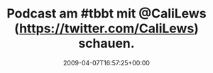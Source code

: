 ---
retweeted: false
source: <a href="http://twitter.com" rel="nofollow">Twitter Web Client</a>
entities:
  hashtags:
  - text: tbbt
    indices:
    - '11'
    - '16'
  symbols: []
  user_mentions: []
  urls: []
display_text_range:
- '0'
- '75'
favorite_count: '0'
id_str: '1470636287'
truncated: false
retweet_count: '0'
id: '1470636287'
created_at: Tue Apr 07 16:57:25 +0000 2009
favorited: false
full_text: 'Podcast am #tbbt mit [@CaliLews](https://twitter.com/CaliLews) schauen.
  OMG, Cali sitzt in Sheldons Spot!!!'
lang: de
tags:
- tbbt
- pesos/twitter
date: '2009-04-07T16:57:25+00:00'
src: https://twitter.com/bascht/status/1470636287
original_url: https://twitter.com/bascht/status/1470636287
type: twitter_tweet
text: 'Podcast am #tbbt mit [@CaliLews](https://twitter.com/CaliLews) schauen. OMG,
  Cali sitzt in Sheldons Spot!!!'
title: 'Podcast am #tbbt mit @CaliLews (https://twitter.com/CaliLews) schauen. '

---